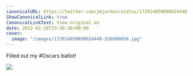 ```yaml
---
canonicalURL: https://twitter.com/jmjordan/status/173914850098024448
ShowCanonicalLink: true
CanonicalLinkText: View original on
date: 2012-02-26T23:38:26+00:00
cover:
  image: "/images/173914850098024448-526006050.jpg"
---
```

Filled out my #Oscars ballot! 

![](/images/173914850098024448-526006050.jpg)